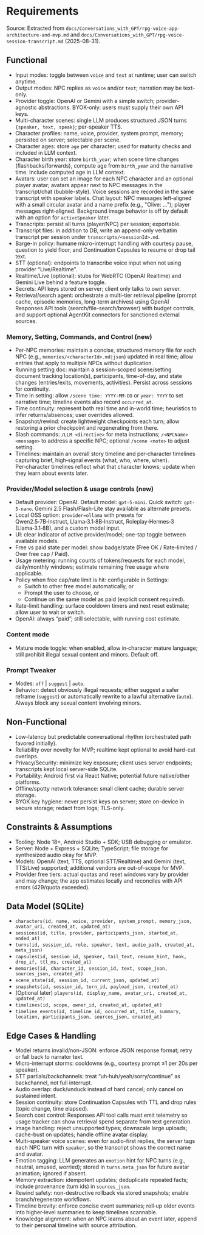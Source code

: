 # Requirements

Source: Extracted from `docs/Conversations_with_GPT/rpg-voice-app-architecture-and-mvp.md` and `docs/Conversations_with_GPT/rpg-voice-session-transcript.md` (2025-08-31).

## Functional
- Input modes: toggle between `voice` and `text` at runtime; user can switch anytime.
- Output modes: NPC replies as `voice` and/or `text`; narration may be text-only.
- Provider toggle: OpenAI or Gemini with a simple switch; provider-agnostic abstractions. BYOK‑only: users must supply their own API keys.
- Multi-character scenes: single LLM produces structured JSON turns `{speaker, text, speak}`; per-speaker TTS.
- Character profiles: name, voice, provider, system prompt, memory; persisted on server; selectable per scene.
- Character ages: store `age` per character; used for maturity checks and included in LLM context.
- Character birth year: store `birth_year`; when scene time changes (flashbacks/forwards), compute age from `birth_year` and the narrative time. Include computed age in LLM context.
- Avatars: user can set an image for each NPC character and an optional player avatar; avatars appear next to NPC messages in the transcript/chat (bubble-style). Voice sessions are recorded in the same transcript with speaker labels. Chat layout: NPC messages left‑aligned with a small circular avatar and a name prefix (e.g., "Olive: …"); player messages right‑aligned. Background image behavior is off by default with an option for `activeSpeaker` later.
- Transcripts: persist all turns (player/NPC) per session; exportable.
- Transcript files: in addition to DB, write an append-only verbatim transcript per session under `transcripts/<sessionId>.md`.
- Barge-in policy: humane micro-interrupt handling with courtesy pause, question to yield floor, and Continuation Capsules to resume or drop tail text.
- STT (optional): endpoints to transcribe voice input when not using provider “Live/Realtime”.
- Realtime/Live (optional): stubs for WebRTC (OpenAI Realtime) and Gemini Live behind a feature toggle.
- Secrets: API keys stored on server; client only talks to own server.
- Retrieval/search agent: orchestrate a multi-tier retrieval pipeline (prompt cache, episodic memories, long-term archives) using OpenAI Responses API tools (search/file-search/browser) with budget controls, and support optional AgentKit connectors for sanctioned external sources.

### Memory, Setting, Commands, and Control (new)
- Per-NPC memories: maintain a concise, structured memory file for each NPC (e.g., `memories/<characterId>.md|json`) updated in real time; allow entries that apply to multiple NPCs without duplication.
- Running setting doc: maintain a session-scoped scene/setting document tracking location(s), participants, time-of-day, and state changes (entries/exits, movements, activities). Persist across sessions for continuity.
- Time in setting: allow `/scene time: YYYY-MM-DD` or `year: YYYY` to set narrative time; timeline events also record `occurred_at`.
- Time continuity: represent both real time and in-world time; heuristics to infer returns/absences; user overrides allowed.
- Snapshot/rewind: create lightweight checkpoints each turn; allow restoring a prior checkpoint and regenerating from there.
- Slash commands: `/LLM <directive>` for meta instructions; `/<NPCName> <message>` to address a specific NPC; optional `/scene <note>` to adjust setting.
 - Timelines: maintain an overall story timeline and per‑character timelines capturing brief, high‑signal events (what, who, where, when). Per‑character timelines reflect what that character knows; update when they learn about events later.

### Provider/Model selection & usage controls (new)
- Default provider: OpenAI. Default model: `gpt-5-mini`. Quick switch: `gpt-5-nano`. Gemini 2.5 Flash/Flash-Lite stay available as alternate presets.
- Local OSS option: `provider=ollama` with presets for Qwen2.5‑7B‑Instruct, Llama‑3.1‑8B‑Instruct, Roleplay‑Hermes‑3 (Llama‑3.1‑8B), and a custom model input.
- UI: clear indicator of active provider/model; one-tap toggle between available models.
- Free vs paid state per model: show badge/state (Free OK / Rate-limited / Over free cap / Paid).
- Usage metering: running counts of tokens/requests for each model, daily/monthly windows; estimate remaining free usage where applicable.
- Policy when free cap/rate limit is hit: configurable in Settings:
  - Switch to other free model automatically, or
  - Prompt the user to choose, or
  - Continue on the same model as paid (explicit consent required).
- Rate-limit handling: surface cooldown timers and next reset estimate; allow user to wait or switch.
- OpenAI: always “paid”; still selectable, with running cost estimate.

### Content mode
- Mature mode toggle: when enabled, allow in‑character mature language; still prohibit illegal sexual content and minors. Default off.

### Prompt Tweaker
- Modes: `off` | `suggest` | `auto`.
- Behavior: detect obviously illegal requests; either suggest a safer reframe (`suggest`) or automatically rewrite to a lawful alternative (`auto`). Always block any sexual content involving minors.

## Non-Functional
- Low-latency but predictable conversational rhythm (orchestrated path favored initially).
- Reliability over novelty for MVP; realtime kept optional to avoid hard-cut overlaps.
- Privacy/Security: minimize key exposure; client uses server endpoints; transcripts kept local server-side SQLite.
- Portability: Android first via React Native; potential future native/other platforms.
- Offline/spotty network tolerance: small client cache; durable server storage.
 - BYOK key hygiene: never persist keys on server; store on-device in secure storage; redact from logs; TLS-only.

## Constraints & Assumptions
- Tooling: Node 18+, Android Studio + SDK; USB debugging or emulator.
- Server: Node + Express + SQLite; TypeScript; file storage for synthesized audio okay for MVP.
- Models: OpenAI (text, TTS, optional STT/Realtime) and Gemini (text, TTS/Live) supported; additional vendors are out-of-scope for MVP.
 - Provider free tiers: actual quotas and reset windows vary by provider and may change; the app estimates locally and reconciles with API errors (429/quota exceeded).

## Data Model (SQLite)
- `characters(id, name, voice, provider, system_prompt, memory_json, avatar_uri, created_at, updated_at)`
- `sessions(id, title, provider, participants_json, started_at, ended_at)`
- `turns(id, session_id, role, speaker, text, audio_path, created_at, meta_json)`
- `capsules(id, session_id, speaker, tail_text, resume_hint, hook, drop_if, ttl_ms, created_at)`
 - `memories(id, character_id, session_id, text, scope_json, sources_json, created_at)`
 - `scene_state(id, session_id, current_json, updated_at)`
 - `snapshots(id, session_id, turn_id, payload_json, created_at)`
 - (Optional later) `players(id, display_name, avatar_uri, created_at, updated_at)`
 - `timelines(id, scope, owner_id, created_at, updated_at)`
 - `timeline_events(id, timeline_id, occurred_at, title, summary, location, participants_json, sources_json, created_at)`

## Edge Cases & Handling
- Model returns invalid/non-JSON: enforce JSON response format; retry or fall back to narrator text.
- Micro-interrupt storms: cooldowns (e.g., courtesy prompt ≤1 per 20s per speaker).
- STT partials/backchannels: treat “uh‑huh/yeah/sorry/continue” as backchannel, not full interrupt.
- Audio overlap: duck/unduck instead of hard cancel; only cancel on sustained intent.
- Session continuity: store Continuation Capsules with TTL and drop rules (topic change, time elapsed).
- Search cost control: Responses API tool calls must emit telemetry so usage tracker can show retrieval spend separate from text generation.
- Image handling: reject unsupported types; downscale large uploads; cache-bust on updates; handle offline avatar display.
 - Multi-speaker voice scenes: even for audio-first replies, the server tags each NPC turn with `speaker`, so the transcript shows the correct name and avatar.
 - Emotion tagging: LLM generates an `emotion` hint for NPC turns (e.g., neutral, amused, worried); stored in `turns.meta_json` for future avatar animation; ignored if absent.
 - Memory extraction: idempotent updates; deduplicate repeated facts; include provenance (turn ids) in `sources_json`.
 - Rewind safety: non-destructive rollback via stored snapshots; enable branch/regenerate workflows.
 - Timeline brevity: enforce concise event summaries; roll‑up older events into higher‑level summaries to keep timelines scannable.
 - Knowledge alignment: when an NPC learns about an event later, append to their personal timeline with source attribution.
